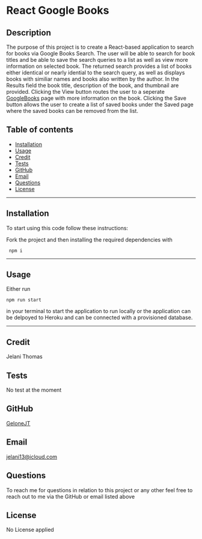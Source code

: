 # React Google Books

## Description

The purpose of this project is to create a React-based application to search for books via Google Books Search. The user will be able to search for book titles and be able to save the search queries to a list as well as view more information on selected book. The returned search provides a list of books either identical or nearly idential to the search query, as well as displays books with similiar names and books also written by the author. In the Results field the book title, description of the book, and thumbnail are provided. Clicking the View button routes the user to a seperate [GoogleBooks]("books.google.com") page with more information on the book. Clicking the Save button allows the user to create a list of saved books under the Saved page where the saved books can be removed from the list.

## Table of contents

- [Installation](#installation)
- [Usage](#usage)
- [Credit](#credit)
- [Tests](#tests)
- [GitHub](#github)
- [Email](#email)
- [Questions](#questions)
- [License](#license)

<hr>

## Installation

To start using this code follow these instructions:

Fork the project and then installing the required dependencies with

```
 npm i
```

<hr>

## Usage

Either run 

```
npm run start
``` 
in your terminal to start the application to run locally or the application can be delpoyed to Heroku and can be connected with a provisioned database.

<hr>

## Credit

Jelani Thomas

## Tests

No test at the moment

## GitHub

[GeloneJT](https://github.com/GeloneJT)

## Email

jelani13@icloud.com

## Questions

To reach me for questions in relation to this project or any other feel free to reach out to me via the GitHub or email listed above

## License

No License applied
